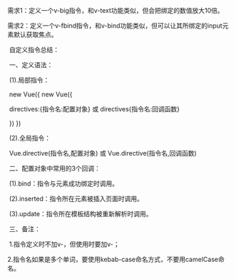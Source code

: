 需求1：定义一个v-big指令，和v-text功能类似，但会把绑定的数值放大10倍。

​        需求2：定义一个v-fbind指令，和v-bind功能类似，但可以让其所绑定的input元素默认获取焦点。

​        自定义指令总结：

​            一、定义语法：

​                  (1).局部指令：

​                        new Vue({                              new Vue({

​                          directives:{指令名:配置对象}  或      directives{指令名:回调函数}

​                        })                                    })

​                  (2).全局指令：

​                          Vue.directive(指令名,配置对象) 或  Vue.directive(指令名,回调函数)



​            二、配置对象中常用的3个回调：

​                  (1).bind：指令与元素成功绑定时调用。

​                  (2).inserted：指令所在元素被插入页面时调用。

​                  (3).update：指令所在模板结构被重新解析时调用。



​            三、备注：

​                  1.指令定义时不加v-，但使用时要加v-；

​                  2.指令名如果是多个单词，要使用kebab-case命名方式，不要用camelCase命名。

